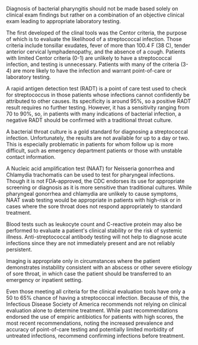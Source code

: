 Diagnosis of bacterial pharyngitis should not be made based solely on clinical exam findings but rather on a combination of an objective clinical exam leading to appropriate laboratory testing.

The first developed of the clinal tools was the Centor criteria, the purpose of which is to evaluate the likelihood of a streptococcal infection. Those criteria include tonsillar exudates, fever of more than 100.4 F (38 C), tender anterior cervical lymphadenopathy, and the absence of a cough. Patients with limited Centor criteria (0-1) are unlikely to have a streptococcal infection, and testing is unnecessary. Patients with many of the criteria (3-4) are more likely to have the infection and warrant point-of-care or laboratory testing.

A rapid antigen detection test (RADT) is a point of care test used to check for streptococcus in those patients whose infections cannot confidently be attributed to other causes. Its specificity is around 95%, so a positive RADT result requires no further testing. However, it has a sensitivity ranging from 70 to 90%, so, in patients with many indications of bacterial infection, a negative RADT should be confirmed with a traditional throat culture.

A bacterial throat culture is a gold standard for diagnosing a streptococcal infection. Unfortunately, the results are not available for up to a day or two. This is especially problematic in patients for whom follow up is more difficult, such as emergency department patients or those with unstable contact information.

A Nucleic acid amplification test (NAAT) for Neisseria gonorrhea and Chlamydia trachomatis can be used to test for pharyngeal infections. Though it is not FDA-approved, the CDC endorses its use for appropriate screening or diagnosis as it is more sensitive than traditional cultures. While pharyngeal gonorrhea and chlamydia are unlikely to cause symptoms, NAAT swab testing would be appropriate in patients with high-risk or in cases where the sore throat does not respond appropriately to standard treatment.

Blood tests such as leukocyte count and C-reactive protein may also be performed to evaluate a patient's clinical stability or the risk of systemic illness. Anti-streptococcal antibody testing will not help to diagnose acute infections since they are not immediately present and are not reliably persistent.

Imaging is appropriate only in circumstances where the patient demonstrates instability consistent with an abscess or other severe etiology of sore throat, in which case the patient should be transferred to an emergency or inpatient setting.

Even those meeting all criteria for the clinical evaluation tools have only a 50 to 65% chance of having a streptococcal infection. Because of this, the Infectious Disease Society of America recommends not relying on clinical evaluation alone to determine treatment. While past recommendations endorsed the use of empiric antibiotics for patients with high scores, the most recent recommendations, noting the increased prevalence and accuracy of point-of-care testing and potentially limited morbidity of untreated infections, recommend confirming infections before treatment.